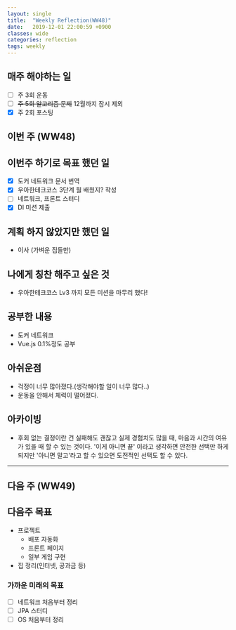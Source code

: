 ```yaml
---
layout: single
title:  "Weekly Reflection(WW48)"
date:   2019-12-01 22:00:59 +0900
classes: wide
categories: reflection
tags: weekly
---
```


## 매주 해야하는 일

- [ ] 주 3회 운동
- [ ] ~~주 5회 알고리즘 문제~~ 12월까지 잠시 제외
- [x] 주 2회 포스팅

## 이번 주 (WW48)

## 이번주 하기로 목표 했던 일

- [x] 도커 네트워크 문서 번역
- [x] 우아한테크코스 3단계 뭘 배웠지? 작성
- [ ] 네트워크, 프론트 스터디
- [x] DI 미션 제출

## 계획 하지 않았지만 했던 일

- 이사 (가벼운 짐들만)

## 나에게 칭찬 해주고 싶은 것

- 우아한테크코스 Lv3 까지 모든 미션을 마무리 했다!

## 공부한 내용

- 도커 네트워크
- Vue.js 0.1%정도 공부

## 아쉬운점

- 걱정이 너무 많아졌다.(생각해야할 일이 너무 많다..)
- 운동을 안해서 체력이 떨어졌다.

## 아카이빙

- 후회 없는 결정이란 건 실패해도 괜찮고 실제 경험치도 많을 때, 마음과 시간의 여유가 있을 때 할 수 있는 것이다. '이게 아니면 끝' 이라고 생각하면 안전한 선택만 하게 되지만 '아니면 말고'라고 할 수 있으면 도전적인 선택도 할 수 있다.

---

## 다음 주 (WW49)

## 다음주 목표

- 프로젝트
  - 배포 자동화
  - 프론트 페이지
  - 일부 게임 구현
- 집 정리(인터넷, 공과금 등)

### 가까운 미래의 목표

- [ ] 네트워크 처음부터 정리
- [ ] JPA 스터디
- [ ] OS 처음부터 정리
